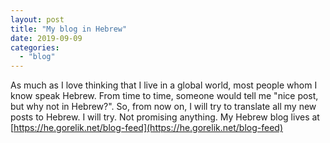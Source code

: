 ```yaml
---
layout: post
title: "My blog in Hebrew"
date: 2019-09-09
categories: 
  - "blog"
---
```


As much as I love thinking that I live in a global world, most people whom I know speak Hebrew. From time to time, someone would tell me "nice post, but why not in Hebrew?". So, from now on, I will try to translate all my new posts to Hebrew. I will try. Not promising anything. My Hebrew blog lives at [https://he.gorelik.net/blog-feed](https://he.gorelik.net/blog-feed)
